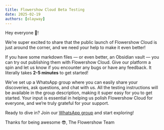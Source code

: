 ```yaml
---
title: Flowershow Cloud Beta Testing
date: 2025-02-19
authors: [olayway]
---
```


Hey everyone 👋!

We’re super excited to share that the public launch of Flowershow Cloud is just around the corner, and we need your help to make it even better!

If you have some markdown files — or even better, an Obsidian vault — you can try out publishing them with Flowershow Cloud.
Give our platform a spin and let us know if you encounter any bugs or have any feedback.
It literally takes **2-5 minutes** to get started!

We’ve set up a WhatsApp group where you can easily share your discoveries, ask questions, and chat with us.
All the testing instructions will be available in the group description, making it super easy for you to get started.
Your input is essential in helping us polish Flowershow Cloud for everyone, and we’re truly grateful for your support.

Ready to dive in? Join our [WhatsApp group](https://chat.whatsapp.com/L3tIbvmWdG32fFVMmAFNPw) and start exploring!

Thanks for being awesome 😎,
The Flowershow Team
